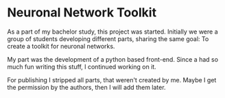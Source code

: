 Neuronal Network Toolkit
========================

As a part of my bachelor study, this project was started.
Initially we were a group of students developing different parts, sharing the 
same goal: To create a toolkit for neuronal networks.

My part was the development of a python based front-end.
Since a had so much fun writing this stuff, I continued working on it.

For publishing I stripped all parts, that weren't created by me.
Maybe I get the permission by the authors, then I will add them later.
